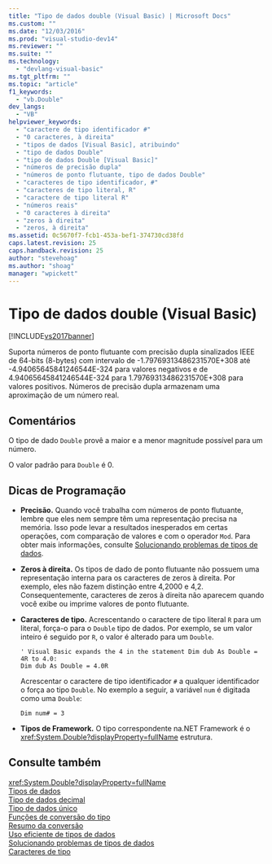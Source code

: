 ```yaml
---
title: "Tipo de dados double (Visual Basic) | Microsoft Docs"
ms.custom: ""
ms.date: "12/03/2016"
ms.prod: "visual-studio-dev14"
ms.reviewer: ""
ms.suite: ""
ms.technology: 
  - "devlang-visual-basic"
ms.tgt_pltfrm: ""
ms.topic: "article"
f1_keywords: 
  - "vb.Double"
dev_langs: 
  - "VB"
helpviewer_keywords: 
  - "caractere de tipo identificador #"
  - "0 caracteres, à direita"
  - "tipos de dados [Visual Basic], atribuindo"
  - "tipo de dados Double"
  - "tipo de dados Double [Visual Basic]"
  - "números de precisão dupla"
  - "números de ponto flutuante, tipo de dados Double"
  - "caracteres de tipo identificador, #"
  - "caracteres de tipo literal, R"
  - "caractere de tipo literal R"
  - "números reais"
  - "0 caracteres à direita"
  - "zeros à direita"
  - "zeros, à direita"
ms.assetid: 0c5670f7-fcb1-453a-bef1-374730cd38fd
caps.latest.revision: 25
caps.handback.revision: 25
author: "stevehoag"
ms.author: "shoag"
manager: "wpickett"
---
```

# Tipo de dados double (Visual Basic)
[!INCLUDE[vs2017banner](../../../csharp/includes/vs2017banner.md)]

Suporta números de ponto flutuante com precisão dupla sinalizados IEEE de 64\-bits \(8\-bytes\) com intervalo de \-1.79769313486231570E\+308 até \-4.94065645841246544E\-324 para valores negativos e de 4.94065645841246544E\-324 para 1.79769313486231570E\+308 para valores positivos.  Números de precisão dupla armazenam uma aproximação de um número real.  
  
## Comentários  
 O tipo de dado `Double` provê a maior e a menor magnitude possível para um número.  
  
 O valor padrão para `Double` é 0.  
  
## Dicas de Programação  
  
-   **Precisão.** Quando você trabalha com números de ponto flutuante, lembre que eles nem sempre têm uma representação precisa na memória.  Isso pode levar a resultados inesperados em certas operações, com comparação de valores e com o operador `Mod`.  Para obter mais informações, consulte [Solucionando problemas de tipos de dados](../../../visual-basic/programming-guide/language-features/data-types/troubleshooting-data-types.md).  
  
-   **Zeros à direita.** Os tipos de dado de ponto flutuante não possuem uma representação interna para os caracteres de zeros à direita.  Por exemplo, eles não fazem distinção entre 4,2000 e 4,2.  Consequentemente, caracteres de zeros à direita não aparecem quando você exibe ou imprime valores de ponto flutuante.  
  
-   **Caracteres de tipo.** Acrescentando o caractere de tipo literal `R` para um literal, força\-o para o `Double` tipo de dados.  Por exemplo, se um valor inteiro é seguido por `R`, o valor é alterado para um `Double`.  
  
    ```  
    ' Visual Basic expands the 4 in the statement Dim dub As Double = 4R to 4.0:  
    Dim dub As Double = 4.0R  
    ```  
  
     Acrescentar o caractere de tipo identificador `#` a qualquer identificador o força ao tipo `Double`.  No exemplo a seguir, a variável `num` é digitada como uma `Double`:  
  
    ```  
    Dim num# = 3  
    ```  
  
-   **Tipos de Framework.** O tipo correspondente na.NET Framework é o <xref:System.Double?displayProperty=fullName> estrutura.  
  
## Consulte também  
 <xref:System.Double?displayProperty=fullName>   
 [Tipos de dados](../../../visual-basic/language-reference/data-types/data-type-summary.md)   
 [Tipo de dados decimal](../../../visual-basic/language-reference/data-types/decimal-data-type.md)   
 [Tipo de dados único](../../../visual-basic/language-reference/data-types/single-data-type.md)   
 [Funções de conversão do tipo](../../../visual-basic/language-reference/functions/type-conversion-functions.md)   
 [Resumo da conversão](../../../visual-basic/language-reference/keywords/conversion-summary.md)   
 [Uso eficiente de tipos de dados](../../../visual-basic/programming-guide/language-features/data-types/efficient-use-of-data-types.md)   
 [Solucionando problemas de tipos de dados](../../../visual-basic/programming-guide/language-features/data-types/troubleshooting-data-types.md)   
 [Caracteres de tipo](../../../visual-basic/programming-guide/language-features/data-types/type-characters.md)